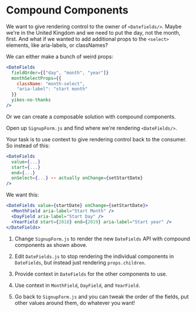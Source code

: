 # Compound Components

We want to give rendering control to the owner of `<Datefields/>`. Maybe we're in the United Kingdom and we need to put the day, not the month, first. And what if we wanted to add additional props to the `<select>` elements, like aria-labels, or classNames?

We can either make a bunch of weird props:

```jsx
<DateFields
  fieldOrder={["day", "month", "year"]}
  monthSelectProps={{
    className: "month-select",
    "aria-label": "start month"
  }}
  yikes-no-thanks
/>
```

Or we can create a composable solution with compound components.

Open up `SignupForm.js` and find where we're rendering `<DateFields/>`.

Your task is to use context to give rendering control back to the consumer. So instead of this:

```jsx
<DateFields
  value={...}
  start={...}
  end={...}
  onSelect={...} -- actually onChange={setStartDate}
/>
```

We want this:

```jsx
<DateFields value={startDate} onChange={setStartDate}>
  <MonthField aria-label="Start Month" />
  <DayField aria-label="Start Day" />
  <YearField start={2018} end={2019} aria-label="Start year" />
</DateFields>
```

1. Change `SignupForm.js` to render the new `DateFields` API with compound components as shown above.

2. Edit `DateFields.js` to stop rendering the individual components in `DateFields`, but instead just rendering `props.children`.

3. Provide context in `DateFields` for the other components to use.

4. Use context in `MonthField`, `DayField`, and `YearField`.

5. Go back to `SignupForm.js` and you can tweak the order of the fields, put other values around them, do whatever you want!
